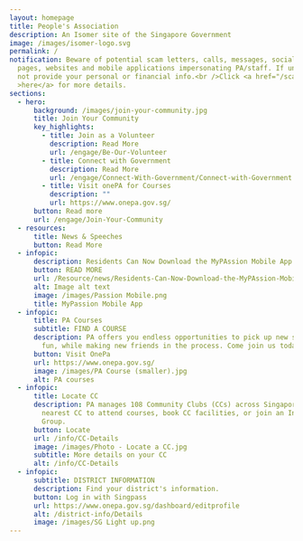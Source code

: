 ```yaml
---
layout: homepage
title: People's Association
description: An Isomer site of the Singapore Government
image: /images/isomer-logo.svg
permalink: /
notification: Beware of potential scam letters, calls, messages, social media
  pages, websites and mobile applications impersonating PA/staff. If unsure, do
  not provide your personal or financial info.<br />Click <a href="/scam-alert"
  >here</a> for more details.
sections:
  - hero:
      background: /images/join-your-community.jpg
      title: Join Your Community
      key_highlights:
        - title: Join as a Volunteer
          description: Read More
          url: /engage/Be-Our-Volunteer
        - title: Connect with Government
          description: Read More
          url: /engage/Connect-With-Government/Connect-with-Government
        - title: Visit onePA for Courses
          description: ""
          url: https://www.onepa.gov.sg/
      button: Read more
      url: /engage/Join-Your-Community
  - resources:
      title: News & Speeches
      button: Read More
  - infopic:
      description: Residents Can Now Download the MyPAssion Mobile App on Their Phones
      button: READ MORE
      url: /Resource/news/Residents-Can-Now-Download-the-MyPAssion-Mobile-App-on-Their-Phones
      alt: Image alt text
      image: /images/Passion Mobile.png
      title: MyPassion Mobile App
  - infopic:
      title: PA Courses
      subtitle: FIND A COURSE
      description: PA offers you endless opportunities to pick up new skills, have
        fun, while making new friends in the process. Come join us today!
      button: Visit OnePa
      url: https://www.onepa.gov.sg/
      image: /images/PA Course (smaller).jpg
      alt: PA courses
  - infopic:
      title: Locate CC
      description: PA manages 108 Community Clubs (CCs) across Singapore. Visit your
        nearest CC to attend courses, book CC facilities, or join an Interest
        Group.
      button: Locate
      url: /info/CC-Details
      image: /images/Photo - Locate a CC.jpg
      subtitle: More details on your CC
      alt: /info/CC-Details
  - infopic:
      subtitle: DISTRICT INFORMATION
      description: Find your district's information.
      button: Log in with Singpass
      url: https://www.onepa.gov.sg/dashboard/editprofile
      alt: /district-info/Details
      image: /images/SG Light up.png
---
```

